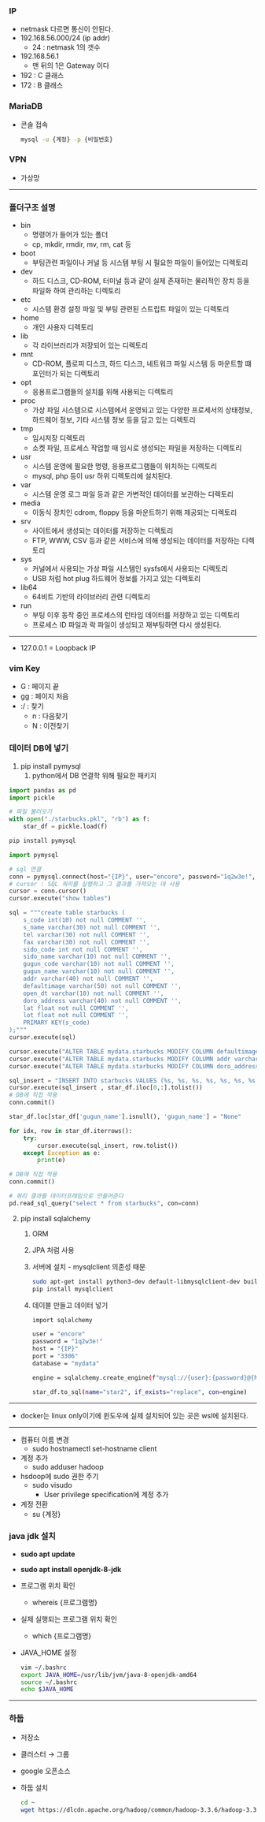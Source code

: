 ### IP

- netmask 다르면 통신이 안된다.
- 192.168.56.000/24 (ip addr)
    - 24 : netmask 1의 갯수
- 192.168.56.1
    - 맨 뒤의 1은 Gateway 이다
- 192 : C 클래스
- 172 : B 클래스

### MariaDB

- 콘솔 접속
    
    ```bash
    mysql -u {계정} -p {비밀번호}
    ```
    

### VPN

- 가상망

---

### 폴더구조 설명

- bin
    - 명령어가 들어가 있는 폴더
    - cp, mkdir, rmdir, mv, rm, cat 등
- boot
    - 부팅관련 파일이나 커널 등 시스템 부팅 시 필요한 파일이 들어있는 디렉토리
- dev
    - 하드 디스크, CD-ROM, 터미널 등과 같이 실제 존재하는 물리적인 장치 등을 파일화 하여 관리하는 디렉토리
- etc
    - 시스템 환경 설정 파일 및 부팅 관련된 스트립트 파일이 있는 디렉토리
- home
    - 개인 사용자 디렉토리
- lib
    - 각 라이브러리가 저장되어 있는 디렉토리
- mnt
    - CD-ROM, 플로피 디스크, 하드 디스크, 네트워크 파일 시스템 등 마운트할 떄 포인터가 되는 디렉토리
- opt
    - 응용프로그램들의 설치를 위해 사용되는 디렉토리
- proc
    - 가상 파일 시스템으로 시스템에서 운영되고 있는 다양한 프로세서의 상태정보, 하드웨어 정보, 기타 시스템 정보 등을 담고 있는 디렉토리
- tmp
    - 임시저장 디렉토리
    - 소켓 파일, 프로세스 작업할 때 임시로 생성되는 파일을 저장하는 디렉토리
- usr
    - 시스템 운영에 필요한 명령, 응용프로그램들이 위치하는 디렉토리
    - mysql, php 등이 usr 하위 디렉토리에 설치된다.
- var
    - 시스템 운영 로그 파일 등과 같은 가변적인 데이터를 보관하는 디렉토리
- media
    - 이동식 장치인 cdrom, floppy 등을 마운트하기 위해 제공되는 디렉토리
- srv
    - 사이트에서 생성되는 데이터를 저장하는 디렉토리
    - FTP, WWW, CSV 등과 같은 서비스에 의해 생성되는 데이터를 저장하는 디렉토리
- sys
    - 커널에서 사용되는 가상 파일 시스템인 sysfs에서 사용되는 디렉토리
    - USB 처럼 hot plug 하드웨어 정보를 가지고 있는 디렉토리
- lib64
    - 64비트 기반의 라이브러리 관련 디렉토리
- run
    - 부팅 이후 동작 중인 프로세스의 런타임 데이터를 저장하고 있는 디렉토리
    - 프로세스 ID 파일과 락 파일이 생성되고 재부팅하면 다시 생성된다.

---

- 127.0.0.1 = Loopback IP

### vim Key

- G : 페이지 끝
- gg : 페이지 처음
- :/ : 찾기
    - n : 다음찾기
    - N : 이전찾기

### 데이터 DB에 넣기

1. pip install pymysql
    1. python에서 DB 연결학 위해 필요한 패키지

```python
import pandas as pd
import pickle 

# 파일 불러오기
with open("./starbucks.pkl", "rb") as f:
    star_df = pickle.load(f)
```

```python
pip install pymysql
```

```python
import pymysql

# sql 연결
conn = pymysql.connect(host="{IP}", user="encore", password="1q2w3e!", db="mydata")
# cursor : SQL 쿼리를 실행하고 그 결과를 가져오는 데 사용
cursor = conn.cursor()
cursor.execute("show tables")
```

```python
sql = """create table starbucks (
    s_code int(10) not null COMMENT '',
    s_name varchar(30) not null COMMENT '',
    tel varchar(30) not null COMMENT '',
    fax varchar(30) not null COMMENT '',
    sido_code int not null COMMENT '',
    sido_name varchar(10) not null COMMENT '',
    gugun_code varchar(10) not null COMMENT '',
    gugun_name varchar(10) not null COMMENT '',
    addr varchar(40) not null COMMENT '',
    defaultimage varchar(50) not null COMMENT '',
    open_dt varchar(10) not null COMMENT '',
    doro_address varchar(40) not null COMMENT '',
    lat float not null COMMENT '',
    lot float not null COMMENT '',
	PRIMARY KEY(s_code)
);"""
cursor.execute(sql)
```

```python
cursor.execute("ALTER TABLE mydata.starbucks MODIFY COLUMN defaultimage varchar(100) CHARACTER SET utf8mb4 COLLATE utf8mb4_general_ci NOT NULL;")
cursor.execute("ALTER TABLE mydata.starbucks MODIFY COLUMN addr varchar(100) CHARACTER SET utf8mb4 COLLATE utf8mb4_general_ci NOT NULL;")
cursor.execute("ALTER TABLE mydata.starbucks MODIFY COLUMN doro_address varchar(100) CHARACTER SET utf8mb4 COLLATE utf8mb4_general_ci NOT NULL;")
```

```python
sql_insert = "INSERT INTO starbucks VALUES (%s, %s, %s, %s, %s, %s, %s, %s, %s, %s, %s, %s, %s, %s)"
cursor.execute(sql_insert , star_df.iloc[0,:].tolist())
# DB에 직접 적용
conn.commit()
```

```python
star_df.loc[star_df['gugun_name'].isnull(), 'gugun_name'] = "None"
```

```python
for idx, row in star_df.iterrows():
    try:
        cursor.execute(sql_insert, row.tolist())
    except Exception as e:
        print(e)

# DB에 직접 적용
conn.commit()
```

```python
# 쿼리 결과를 데이터프레임으로 만들어준다
pd.read_sql_query("select * from starbucks", con=conn)
```

2. pip install sqlalchemy
    1. ORM
    2. JPA 처럼 사용
    3. 서버에 설치 - mysqlclient 의존성 때문
        
        ```bash
        sudo apt-get install python3-dev default-libmysqlclient-dev build-essential pkg-config
        pip install mysqlclient
        ```
        
    4. 데이블 만들고 데이터 넣기
        
        ```bash
        import sqlalchemy
        
        user = "encore"
        password = "1q2w3e!"
        host = "{IP}"
        port = "3306"
        database = "mydata"
        
        engine = sqlalchemy.create_engine(f"mysql://{user}:{password}@{host}:{port}/{database}")
        ```
        
        ```bash
        star_df.to_sql(name="star2", if_exists="replace", con=engine)
        ```
        

---

- docker는 linux only이기에 윈도우에 실제 설치되어 있는 곳은 wsl에 설치된다.

---

- 컴퓨터 이름 변경
    - sudo hostnamectl set-hostname client
- 계정 추가
    - sudo adduser hadoop
- hsdoop에 sudo 권한 주기
    - sudo visudo
        - User privilege specification에 계정 추가
- 계정 전환
    - su {계정}

### java jdk 설치

- **sudo apt update**
- **sudo apt install openjdk-8-jdk**
- 프로그램 위치 확인
    - whereis {프로그램명}
- 실제 실행되는 프로그램 위치 확인
    - which {프로그램명}
- JAVA_HOME 설정
    
    ```bash
    vim ~/.bashrc
    export JAVA_HOME=/usr/lib/jvm/java-8-openjdk-amd64
    source ~/.bashrc 
    echo $JAVA_HOME
    ```
    

---

### 하둡

- 저장소
- 클러스터 → 그룹
- google 오픈소스
- 하둡 설치
    
    ```bash
    cd ~ 
    wget https://dlcdn.apache.org/hadoop/common/hadoop-3.3.6/hadoop-3.3.6.tar.gz
    ```
